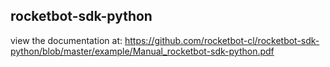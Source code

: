 ## rocketbot-sdk-python

 view the documentation at: https://github.com/rocketbot-cl/rocketbot-sdk-python/blob/master/example/Manual_rocketbot-sdk-python.pdf